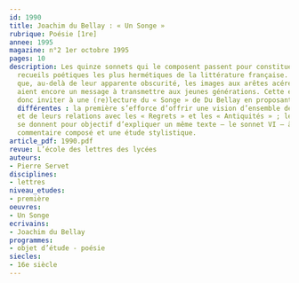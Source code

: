 ```yaml
---
id: 1990
title: Joachim du Bellay : « Un Songe »
rubrique: Poésie [1re]
annee: 1995
magazine: n°2 1er octobre 1995
pages: 10
description: Les quinze sonnets qui le composent passent pour constituer l’un des
  recueils poétiques les plus hermétiques de la littérature française. Il semble pourtant
  que, au-delà de leur apparente obscurité, les images aux arêtes acérées de ces poèmes
  aient encore un message à transmettre aux jeunes générations. Cette étude souhaite
  donc inviter à une (re)lecture du « Songe » de Du Bellay en proposant trois approches
  différentes : la première s’efforce d’offrir une vision d’ensemble des quinze sonnets
  et de leurs relations avec les « Regrets » et les « Antiquités » ; les deux autres
  se donnent pour objectif d’expliquer un même texte – le sonnet VI – à travers un
  commentaire composé et une étude stylistique.
article_pdf: 1990.pdf
revue: L’école des lettres des lycées
auteurs:
- Pierre Servet
disciplines:
- lettres
niveau_etudes:
- première
oeuvres:
- Un Songe
ecrivains:
- Joachim du Bellay
programmes:
- objet d’étude - poésie
siecles:
- 16e siècle
---
```

